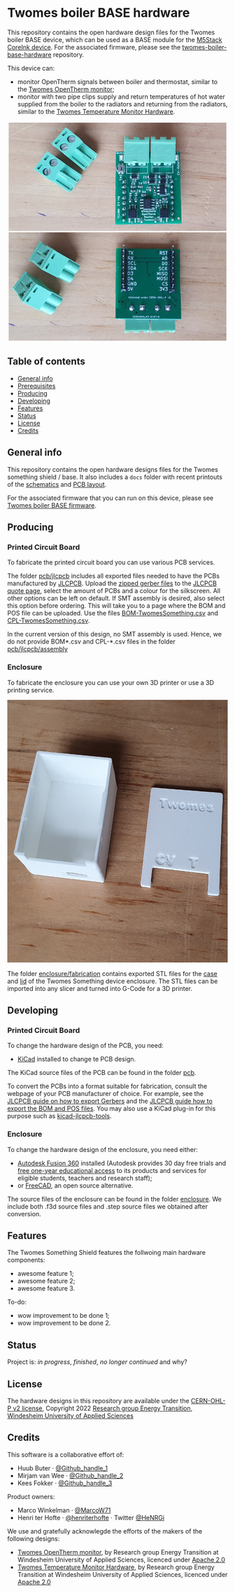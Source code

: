 # Twomes boiler BASE  hardware

This repository contains the open hardware design files for the Twomes boiler BASE device, which can be used as a BASE module for the [M5Stack CoreInk device](https://shop.m5stack.com/collections/m5-controllers/products/m5stack-esp32-core-ink-development-kit1-54-elnk-display). For the associated firmware, please see the [twomes-boiler-base-hardware](https://github.com/energietransitie/twomes-boiler-base-firmware) repository.

This device can:
* monitor OpenTherm signals between boiler and thermostat, similar to the [Twomes OpenTherm monitor](https://github.com/energietransitie/twomes-opentherm-monitor-hardware);
* monitor with two pipe clips supply and return temperatures of hot water supplied from the boiler to the radiators and returning from the radiators, similar to the [Twomes Temperature Monitor Hardware](https://github.com/energietransitie/twomes-temp-monitor-hardware). 

<img src="./images/pcb.jpg" width="600"  />

## Table of contents
* [General info](#general-info)
* [Prerequisites](#prerequisites)
* [Producing](#producing)
* [Developing](#developing) 
* [Features](#features)
* [Status](#status)
* [License](#license)
* [Credits](#credits)

## General info
This repository contains the open hardware designs files for the Twomes something shield / base. It also includes a `docs` folder with recent printouts of the [schematics](./docs/twomes-hardware-repository-sch.pdf) and [PCB layout](./docs/twomes-hardware-repository-pcb.pdf). 

For the associated firmware that you can run on this device, please see [Twomes boiler BASE firmware](https://github.com/energietransitie/twomes-boiler-base-firmware).

## Producing


### Printed Circuit Board
To fabricate the printed circuit board you can use various PCB services. 

The folder [pcb/jlcpcb](./pcb/jlcpcb) includes all exported files needed to have the PCBs manufactured by [JLCPCB](https://www.jlcpcb.com). Upload the [zipped gerber files](./pcb/jlcpcb/gerber/gerber-TwomesSomething.zip) to the [JLCPCB quote page](https://cart.jlcpcb.com/quote), select the amount of PCBs and a colour for the silkscreen. All other options can be left on default.  If SMT assembly is desired, also select this option before ordering. This will take you to a page where the BOM and POS file can be uploaded. Use the files [BOM-TwomesSomething.csv](./pcb/jlcpcb/assembly/BOM-TwomesSomething.csv) and [CPL-TwomesSomething.csv](./pcb/jlcpcb/assembly/CPL-TwomesSomething.csv).


In the current version of this design, no SMT assembly is used. Hence, we do not provide BOM*.csv and CPL-*.csv files in the folder [pcb/jlcpcb/assembly](./pcb/jlcpcb/assembly)

### Enclosure
To fabricate the enclosure you can use your own 3D printer or use a 3D printing service. 

<img src="./images/enclosure.jpg" height="600" />

The folder [enclosure/fabrication](./enclosure/fabrication) contains exported STL files for the [case](./enclosure/fabrication/twomes-hardware-repository-template-case.stl) and [lid](./enclosure/twomes-hardware-repository-template-lid.step) of the Twomes Something device enclosure. The STL files can be imported into any slicer and turned into G-Code for a 3D printer.

## Developing
### Printed Circuit Board
To change the hardware design of the PCB, you need:
* [KiCad](https://www.kicad.org/download/) installed to change te PCB design. 

The KiCad source files of the PCB can be found in the folder [pcb](./pcb).

To convert the PCBs into a format suitable for fabrication, consult the webpage of your PCB manufacturer of choice. For example, see the [JLCPCB guide on how to export Gerbers](https://support.jlcpcb.com/article/149-how-to-generate-gerber-and-drill-files-in-kicad) and the  [JLCPCB guide how to export the BOM and POS files](https://support.jlcpcb.com/article/84-how-to-generate-the-bom-and-centroid-file-from-kicad). You may also use a KiCad plug-in for this purpose such as [kicad-jlcpcb-tools](https://github.com/Bouni/kicad-jlcpcb-tools).

### Enclosure
To change the hardware design of the enclosure, you need either:
* [Autodesk Fusion 360](https://www.kicad.org/download/) installed (Autodesk provides 30 day free trials and [free one-year educational access](https://www.autodesk.com/education/edu-software/overview?sorting=featured&filters=individual) to its products and services for eligible students, teachers and research staff); 
* or [FreeCAD](https://www.freecadweb.org/), an open source alternative.

The source files of the enclosure can be found in the folder [enclosure](./enclosure). We include both .f3d source files and .step source files we obtained after conversion.
## Features
The Twomes Something Shield features the follwoing main hardware components:
* awesome feature 1;
* awesome feature 2;
* awesome feature 3.

To-do:
* wow improvement to be done 1;
* wow improvement to be done 2.

## Status
Project is:  _in progress_, _finished_, _no longer continued_ and why?

## License
The hardware designs in this repository are available under the [CERN-OHL-P v2 license](./LICENSE), Copyright 2022 [Research group Energy Transition, Windesheim University of Applied Sciences](https://windesheim.nl/energietransitie)

## Credits
This software is a collaborative effort of:
* Huub Buter · [@Github_handle_1](https://github.com/<github_handle_1>)
* Mirjam van Wee · [@Github_handle_2](https://github.com/<github_handle_2>)
* Kees Fokker · [@Github_handle_3](https://github.com/<github_handle_3>)
 
Product owners:
* Marco Winkelman · [@MarcoW71](https://github.com/MarcoW71)
* Henri ter Hofte · [@henriterhofte](https://github.com/henriterhofte) · Twitter [@HeNRGi](https://twitter.com/HeNRGi)

We use and gratefully acknowlegde the efforts of the makers of the following designs:

* [Twomes OpenTherm monitor](https://github.com/energietransitie/twomes-opentherm-monitor-hardware), by Research group Energy Transition at Windesheim University of Applied Sciences, licenced under [Apache 2.0](https://raw.githubusercontent.com/energietransitie/twomes-opentherm-monitor-hardware/main/LICENSE)
* [Twomes Temperature Monitor Hardware](https://github.com/energietransitie/twomes-temp-monitor-hardware), by Research group Energy Transition at Windesheim University of Applied Sciences, licenced under [Apache 2.0](https://raw.githubusercontent.com/energietransitie/twomes-temp-monitor-hardware/main/LICENSE)

